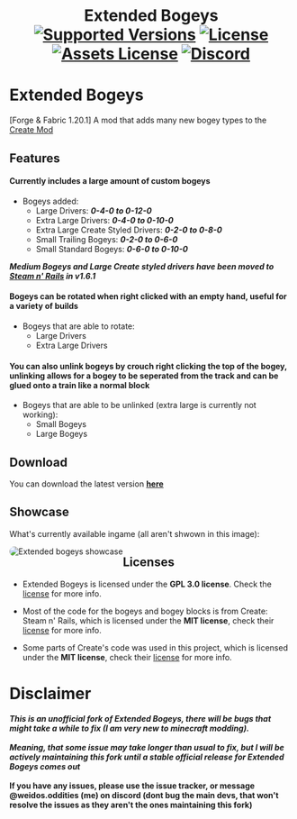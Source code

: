 
<h1 align="center">Extended Bogeys  <br>
	<a href="https://github.com/WeidosOddities/Extended-Bogeys-Borked/releases"><img src="https://img.shields.io/badge/Available%20For-MC%201.20.1-c70039" alt="Supported Versions"></a>
	<a href="https://github.com/Rabbitminers/Extended-Bogeys/blob/1.20.1/multiloader/dev/LICENSE"><img src="https://img.shields.io/badge/License-GPL--3.0-900c3f" alt="License"></a>
	<a href="https://github.com/Rabbitminers/Extended-Bogeys/blob/1.20.1/multiloader/dev/LICENSE-ASSETS"><img src="https://img.shields.io/badge/Assets_License-CC_BY--NC--SA--4.0-red" alt="Assets License"></a>
	<a href="https://discord.gg/create-addon-hub-891929048895356948"><img src="https://img.shields.io/discord/1069326955742244884?color=5865f2&label=Discord&style=flat" alt="Discord"></a>
</h1>

# Extended Bogeys
[Forge & Fabric 1.20.1] A mod that adds many new bogey types to the [Create Mod](https://modrinth.com/mod/create)

## Features
#### Currently includes a large amount of custom bogeys
- Bogeys added:
	- Large Drivers: **_0-4-0 to 0-12-0_**
 	- Extra Large Drivers: **_0-4-0 to 0-10-0_**
	- Extra Large Create Styled Drivers: **_0-2-0 to 0-8-0_** 
	- Small Trailing Bogeys: **_0-2-0 to 0-6-0_**
	- Small Standard Bogeys: **_0-6-0 to 0-10-0_**

 _**Medium Bogeys and Large Create styled drivers have been moved to [Steam n' Rails](https://modrinth.com/mod/create-steam-n-rails) in v1.6.1**_
 
#### Bogeys can be rotated when right clicked with an empty hand, useful for a variety of builds
- Bogeys that are able to rotate:
	- Large Drivers
   	- Extra Large Drivers

#### You can also unlink bogeys by crouch right clicking the top of the bogey, unlinking allows for a bogey to be seperated from the track and can be glued onto a train like a normal block
- Bogeys that are able to be unlinked (extra large is currently not working):
  	- Small Bogeys
  	- Large Bogeys

## Download
You can download the latest version **[here](https://github.com/WeidosOddities/Extended-Bogeys-Borked/releases)**

## Showcase
What's currently available ingame (all aren't shwown in this image):

<img src="preview.png"
     alt="Extended bogeys showcase"
     style="float: left; border-radius: 10px" />
     
## Licenses
- Extended Bogeys is licensed under the **GPL 3.0 license**. Check the [license](https://github.com/WeidosOddities/Extended-Bogeys-Borked/blob/1.20.1/multiloader/dev/LICENSE) for more info.

- Most of the code for the bogeys and bogey blocks is from Create: Steam n' Rails, which is licensed under the **MIT license**, check their [license](https://github.com/Layers-of-Railways/Railway/blob/1.19/dev/LICENSE) for more info.

- Some parts of Create's code was used in this project, which is licensed under the **MIT license**, check their [license](https://github.com/Creators-of-Create/Create/blob/mc1.18/dev/LICENSE) for more info.


# Disclaimer
**_This is an unofficial fork of Extended Bogeys, there will be bugs that might take a while to fix (I am very new to minecraft modding).<br><br>Meaning, that some issue may take longer than usual to fix, but I will be actively maintaining this fork until a stable official release for Extended Bogeys comes out_<br><br>If you have any issues, please use the issue tracker, or message @weidos.oddities (me) on discord (dont bug the main devs, that won't resolve the issues as they aren't the ones maintaining this fork)**
